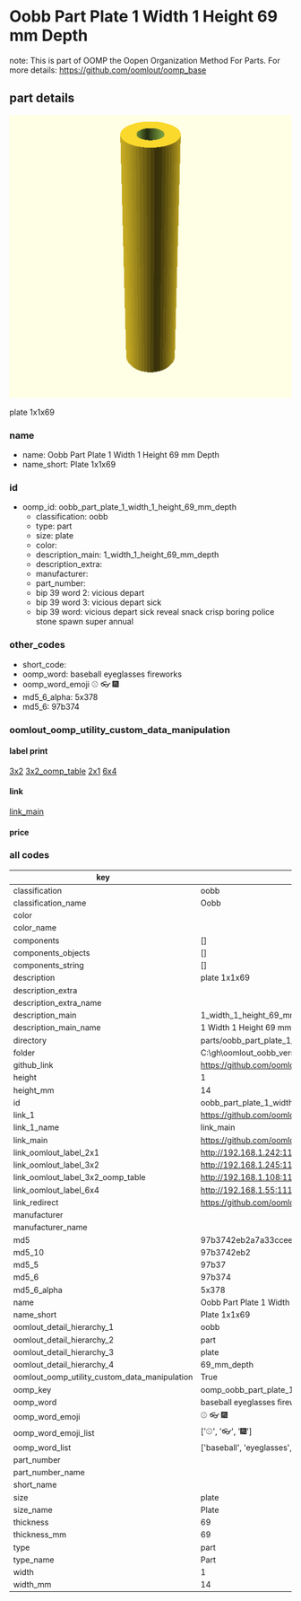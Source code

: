 # Oobb Part Plate 1 Width 1 Height 69 mm Depth  

note: This is part of OOMP the Oopen Organization Method For Parts. For more details: https://github.com/oomlout/oomp_base

##  part details
  

[![](3dpr.png)](3dpr.png)

plate 1x1x69



### name
* name: Oobb Part Plate 1 Width 1 Height 69 mm Depth
* name_short: Plate 1x1x69 
### id
* oomp_id: oobb_part_plate_1_width_1_height_69_mm_depth
  * classification: oobb
  * type: part
  * size: plate
  * color: 
  * description_main: 1_width_1_height_69_mm_depth
  * description_extra: 
  * manufacturer: 
  * part_number: 
  * bip 39 word 2: vicious depart
  * bip 39 word 3: vicious depart sick
  * bip 39 word: vicious depart sick reveal snack crisp boring police stone spawn super annual

### other_codes
* short_code: 
* oomp_word: baseball eyeglasses fireworks
* oomp_word_emoji :baseball: :eyeglasses: :fireworks:
* md5_6_alpha: 5x378
* md5_6: 97b374






### oomlout_oomp_utility_custom_data_manipulation
#### label print
[3x2](http://192.168.1.245:1112/?label=oomp%205x378)
[3x2_oomp_table](http://192.168.1.108:1112/?label=oomp%205x378)
[2x1](http://192.168.1.242:1112/?label=oomp%205x378)
[6x4](http://192.168.1.55:1112/?label=oomp%205x378)    

#### link

[link_main](https://github.com/oomlout/oomlout_oobb_version_4_generated_parts/tree/main/navigation_oomp/oobb/part/plate/1_width_1_height_69_mm_depth/part)                              

#### price







### all codes 
| key | value |  
| --- | --- |  
| classification | oobb |  
| classification_name | Oobb |  
| color |  |  
| color_name |  |  
| components | [] |  
| components_objects | [] |  
| components_string | [] |  
| description | plate 1x1x69 |  
| description_extra |  |  
| description_extra_name |  |  
| description_main | 1_width_1_height_69_mm_depth |  
| description_main_name | 1 Width 1 Height 69 mm Depth |  
| directory | parts/oobb_part_plate_1_width_1_height_69_mm_depth |  
| folder | C:\gh\oomlout_oobb_version_4_generated_parts\parts\oobb_part_plate_1_width_1_height_69_mm_depth |  
| github_link | https://github.com/oomlout/oomlout_oomp_part_src/tree/main/parts/oobb_part_plate_1_width_1_height_69_mm_depth |  
| height | 1 |  
| height_mm | 14 |  
| id | oobb_part_plate_1_width_1_height_69_mm_depth |  
| link_1 | https://github.com/oomlout/oomlout_oobb_version_4_generated_parts/tree/main/navigation_oomp/oobb/part/plate/1_width_1_height_69_mm_depth/part |  
| link_1_name | link_main |  
| link_main | https://github.com/oomlout/oomlout_oobb_version_4_generated_parts/tree/main/navigation_oomp/oobb/part/plate/1_width_1_height_69_mm_depth/part |  
| link_oomlout_label_2x1 | http://192.168.1.242:1112/?label=oomp%205x378 |  
| link_oomlout_label_3x2 | http://192.168.1.245:1112/?label=oomp%205x378 |  
| link_oomlout_label_3x2_oomp_table | http://192.168.1.108:1112/?label=oomp%205x378 |  
| link_oomlout_label_6x4 | http://192.168.1.55:1112/?label=oomp%205x378 |  
| link_redirect | https://github.com/oomlout/oomlout_oobb_version_4_generated_parts/tree/main/parts/oobb_plate_01_01_69 |  
| manufacturer |  |  
| manufacturer_name |  |  
| md5 | 97b3742eb2a7a33ccee68b878f8eb79c |  
| md5_10 | 97b3742eb2 |  
| md5_5 | 97b37 |  
| md5_6 | 97b374 |  
| md5_6_alpha | 5x378 |  
| name | Oobb Part Plate 1 Width 1 Height 69 mm Depth |  
| name_short | Plate 1x1x69  |  
| oomlout_detail_hierarchy_1 | oobb |  
| oomlout_detail_hierarchy_2 | part |  
| oomlout_detail_hierarchy_3 | plate |  
| oomlout_detail_hierarchy_4 | 69_mm_depth |  
| oomlout_oomp_utility_custom_data_manipulation | True |  
| oomp_key | oomp_oobb_part_plate_1_width_1_height_69_mm_depth |  
| oomp_word | baseball eyeglasses fireworks |  
| oomp_word_emoji | :baseball: :eyeglasses: :fireworks: |  
| oomp_word_emoji_list | [':baseball:', ':eyeglasses:', ':fireworks:'] |  
| oomp_word_list | ['baseball', 'eyeglasses', 'fireworks'] |  
| part_number |  |  
| part_number_name |  |  
| short_name |  |  
| size | plate |  
| size_name | Plate |  
| thickness | 69 |  
| thickness_mm | 69 |  
| type | part |  
| type_name | Part |  
| width | 1 |  
| width_mm | 14 |  
